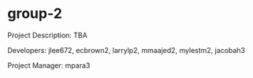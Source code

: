 # group-2

Project Description: TBA

Developers: jlee672, ecbrown2, larrylp2, mmaajed2, mylestm2, jacobah3

Project Manager: mpara3

